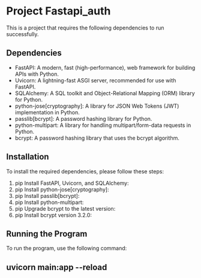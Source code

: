 # Project Fastapi_auth

This is a project that requires the following dependencies to run successfully.

## Dependencies

- FastAPI: A modern, fast (high-performance), web framework for building APIs with Python.
- Uvicorn: A lightning-fast ASGI server, recommended for use with FastAPI.
- SQLAlchemy: A SQL toolkit and Object-Relational Mapping (ORM) library for Python.
- python-jose[cryptography]: A library for JSON Web Tokens (JWT) implementation in Python.
- passlib[bcrypt]: A password hashing library for Python.
- python-multipart: A library for handling multipart/form-data requests in Python.
- bcrypt: A password hashing library that uses the bcrypt algorithm.

## Installation

To install the required dependencies, please follow these steps:

1. pip Install FastAPI, Uvicorn, and SQLAlchemy:
2. pip Install python-jose[cryptography]:
3. pip Install passlib[bcrypt]:
4. pip Install python-multipart:
5. pip Upgrade bcrypt to the latest version:
6. pip Install bcrypt version 3.2.0:

## Running the Program

To run the program, use the following command:

## uvicorn main:app --reload
